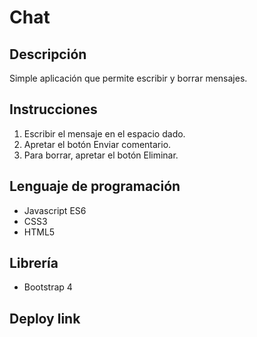 # Chat
## Descripción
Simple aplicación que permite escribir y borrar mensajes.
## Instrucciones
1. Escribir el mensaje en el espacio dado.
2. Apretar el botón Enviar comentario.
3. Para borrar, apretar el botón Eliminar.
## Lenguaje de programación
* Javascript ES6
* CSS3
* HTML5
## Librería
* Bootstrap 4
## Deploy link

